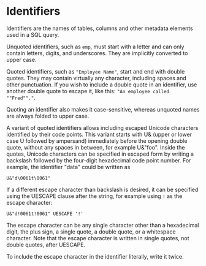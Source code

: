 # Identifiers

Identifiers are the names of tables, columns and other metadata
elements used in a SQL query.

Unquoted identifiers, such as `emp`, must start with a letter and can
only contain letters, digits, and underscores. They are implicitly
converted to upper case.

Quoted identifiers, such as `"Employee Name"`, start and end with
double quotes. They may contain virtually any character, including
spaces and other punctuation. If you wish to include a double quote in
an identifier, use another double quote to escape it, like this: `"An
employee called ""Fred""."`.

Quoting an identifier also makes it case-sensitive, whereas unquoted
names are always folded to upper case.

A variant of quoted identifiers allows including escaped Unicode
characters identified by their code points. This variant starts with
U& (upper or lower case U followed by ampersand) immediately before
the opening double quote, without any spaces in between, for example
U&"foo".  Inside the quotes, Unicode characters can be specified in
escaped form by writing a backslash followed by the four-digit
hexadecimal code point number. For example, the identifier "data"
could be written as

`U&"d\0061t\0061"`

If a different escape character than backslash is desired, it can be
specified using the UESCAPE clause after the string, for example using
`!` as the escape character:

`U&"d!0061t!0061" UESCAPE '!'`

The escape character can be any single character other than a
hexadecimal digit, the plus sign, a single quote, a double quote, or a
whitespace character. Note that the escape character is written in
single quotes, not double quotes, after UESCAPE.

To include the escape character in the identifier literally, write it
twice.